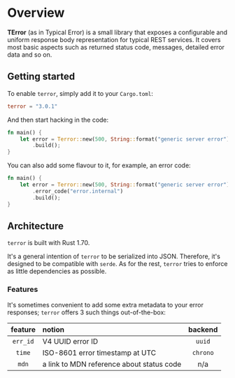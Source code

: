 # Overview

**TError** (as in Typical Error) is a small library that exposes a configurable and uniform response body representation for typical REST services. It covers most basic aspects such as returned status code, messages, detailed error data and so on.

## Getting started

To enable `terror`, simply add it to your `Cargo.toml`:

```toml
terror = "3.0.1"
```

And then start hacking in the code:

```rust
fn main() {
    let error = Terror::new(500, String::format("generic server error"))
        .build();
}
```

You can also add some flavour to it, for example, an error code:
```rust
fn main() {
    let error = Terror::new(500, String::format("generic server error"))
        .error_code("error.internal")
        .build();
}
```

## Architecture

`terror` is built with Rust 1.70.

It's a general intention of `terror` to be serialized into JSON. Therefore, it's designed to be compatible with 
`serde`. As for the rest, `terror` tries to enforce as little dependencies as possible.

### Features

It's sometimes convenient to add some extra metadata to your error responses; `terror` offers 3 such things 
out-of-the-box:

| feature  | notion                                    | backend  |
|:--------:|:------------------------------------------|:--------:|
| `err_id` | V4 UUID error ID                          |  `uuid`  |
|  `time`  | ISO-8601 error timestamp at UTC           | `chrono` |
|  `mdn`   | a link to MDN reference about status code |   n/a    |
